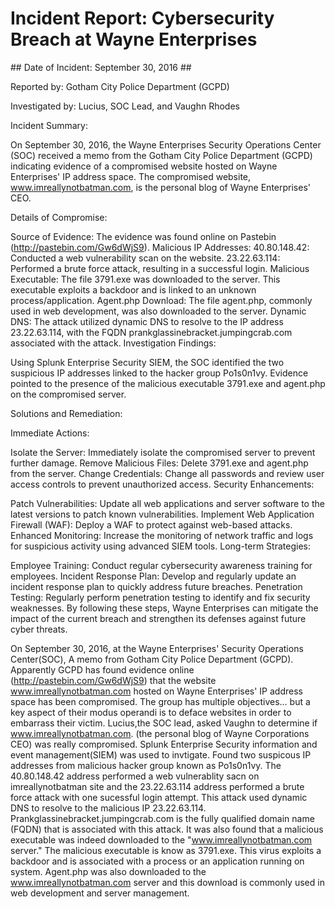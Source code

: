<h1>Incident Report: Cybersecurity Breach at Wayne Enterprises</h1>
## Date of Incident: September 30, 2016 ##

Reported by: Gotham City Police Department (GCPD)

Investigated by: Lucius, SOC Lead, and Vaughn Rhodes

Incident Summary:

On September 30, 2016, the Wayne Enterprises Security Operations Center (SOC) received a memo from the Gotham City Police Department (GCPD) indicating evidence of a compromised website hosted on Wayne Enterprises' IP address space. The compromised website, www.imreallynotbatman.com, is the personal blog of Wayne Enterprises' CEO.

Details of Compromise:

Source of Evidence: The evidence was found online on Pastebin (http://pastebin.com/Gw6dWjS9).
Malicious IP Addresses:
40.80.148.42: Conducted a web vulnerability scan on the website.
23.22.63.114: Performed a brute force attack, resulting in a successful login.
Malicious Executable: The file 3791.exe was downloaded to the server. This executable exploits a backdoor and is linked to an unknown process/application.
Agent.php Download: The file agent.php, commonly used in web development, was also downloaded to the server.
Dynamic DNS: The attack utilized dynamic DNS to resolve to the IP address 23.22.63.114, with the FQDN prankglassinebracket.jumpingcrab.com associated with the attack.
Investigation Findings:

Using Splunk Enterprise Security SIEM, the SOC identified the two suspicious IP addresses linked to the hacker group Po1s0n1vy. Evidence pointed to the presence of the malicious executable 3791.exe and agent.php on the compromised server.

Solutions and Remediation:

Immediate Actions:

Isolate the Server: Immediately isolate the compromised server to prevent further damage.
Remove Malicious Files: Delete 3791.exe and agent.php from the server.
Change Credentials: Change all passwords and review user access controls to prevent unauthorized access.
Security Enhancements:

Patch Vulnerabilities: Update all web applications and server software to the latest versions to patch known vulnerabilities.
Implement Web Application Firewall (WAF): Deploy a WAF to protect against web-based attacks.
Enhanced Monitoring: Increase the monitoring of network traffic and logs for suspicious activity using advanced SIEM tools.
Long-term Strategies:

Employee Training: Conduct regular cybersecurity awareness training for employees.
Incident Response Plan: Develop and regularly update an incident response plan to quickly address future breaches.
Penetration Testing: Regularly perform penetration testing to identify and fix security weaknesses.
By following these steps, Wayne Enterprises can mitigate the impact of the current breach and strengthen its defenses against future cyber threats.


























On September 30, 2016, at the Wayne Enterprises' Security Operations Center(SOC), A memo from Gotham City Police Department (GCPD). Apparently GCPD has found evidence online (http://pastebin.com/Gw6dWjS9) that the website www.imreallynotbatman.com hosted on Wayne Enterprises' IP address space has been compromised. The group has multiple objectives... but a key aspect of their modus operandi is to deface websites in order to embarrass their victim. Lucius,the SOC lead, asked Vaughn to determine if www.imreallynotbatman.com. (the personal blog of Wayne Corporations CEO) was really compromised. Splunk Enterprise Security information and event management(SIEM) was used to invtigate. Found two suspicous IP addresses from malicious hacker group known as Po1s0n1vy. The 40.80.148.42 address performed a web vulnerablity sacn on imreallynotbatman site and the 23.22.63.114 address performed a brute force attack with one sucessful login attempt. This attack used dynamic DNS to resolve to the malicious IP 23.22.63.114. Prankglassinebracket.jumpingcrab.com is the fully qualified domain name (FQDN) that is associated with this attack. It was also found that a malicious executable was indeed downloaded to the "www.imreallynotbatman.com server." The malicious executable is know as 3791.exe. This virus exploits a backdoor and is associated with a process or an application running on system. Agent.php was also downloaded to the www.imreallynotbatman.com server and this download is commonly used in web development and server management. 
